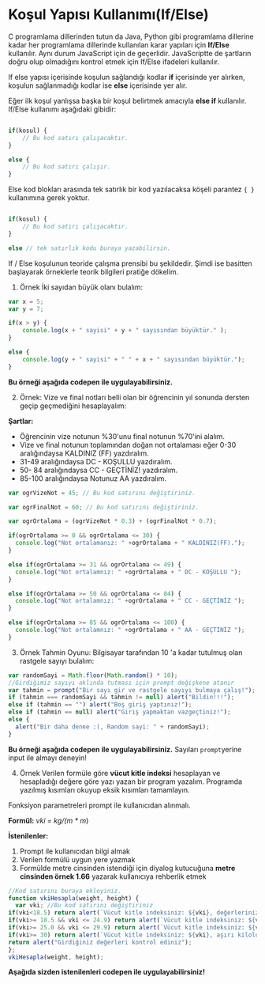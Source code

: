 # Koşul Yapısı Kullanımı(If/Else)

C programlama dillerinden tutun da Java, Python gibi programlama dillerine kadar her programlama dillerinde kullanılan karar yapıları için **If/Else** kullanılır. Aynı durum JavaScript için de geçerlidir. JavaScriptte de şartların doğru olup olmadığını kontrol etmek için If/Else ifadeleri kullanılır.

If else yapısı içerisinde koşulun sağlandığı kodlar **if** içerisinde yer alırken, koşulun sağlanmadığı kodlar ise **else** içerisinde yer alır.

Eğer ilk koşul yanlışsa başka bir koşul belirtmek amacıyla **else if** kullanılır. If/Else kullanımı aşağıdaki gibidir:

```javascript

if(kosul) {
    // Bu kod satırı çalışacaktır.
}

else {
    // Bu kod satırı çalışır.
}

```

Else kod blokları arasında tek satırlık bir kod yazılacaksa köşeli parantez `{ }` kullanımına gerek yoktur.

```javascript

if(kosul) {
    // Bu kod satırı çalışacaktır.
} 

else // tek satırlık kodu buraya yazabilirsin. 

```

If / Else koşulunun teoride çalışma prensibi bu şekildedir. Şimdi ise basitten başlayarak örneklerle teorik bilgileri pratiğe dökelim. 

1. Örnek İki sayıdan büyük olanı bulalım:

```javascript
var x = 5;
var y = 7;

if(x > y) {
    console.log(x + " sayisi" + y + " sayısından büyüktür." );
}

else {
    console.log(y + " sayisi" + " " + x + " sayısından büyüktür.");
}

```

**Bu örneği aşağıda codepen ile uygulayabilirsiniz.**

2. Örnek: Vize ve final notları belli olan bir öğrencinin yıl sonunda dersten geçip geçmediğini hesaplayalım:

**Şartlar:**
- Öğrencinin vize notunun %30'unu final notunun %70'ini alalım.
- Vize ve final notunun toplamından doğan not ortalaması eğer 0-30 aralığındaysa KALDINIZ (FF) yazdıralım.
- 31-49 aralığındaysa DC - KOŞULLU yazdıralım.
- 50- 84 aralığındaysa CC - GEÇTİNİZ! yazdıralım.
- 85-100 aralığındaysa Notunuz AA yazdıralım. 

```javascript
var ogrVizeNot = 45; // Bu kod satırını değiştiriniz. 

var ogrFinalNot = 60; // Bu kod satırını değiştiriniz. 

var ogrOrtalama = (ogrVizeNot * 0.3) + (ogrFinalNot * 0.7);

if(ogrOrtalama >= 0 && ogrOrtalama <= 30) {
  console.log("Not ortalamanız: " +ogrOrtalama + " KALDINIZ(FF).");
}

else if(ogrOrtalama >= 31 && ogrOrtalama <= 49) {
  console.log("Not ortalamnız: " +ogrOrtalama + " DC - KOŞULLU ");
}

else if(ogrOrtalama >= 50 && ogrOrtalama <= 84) {
  console.log("Not ortalamnız: " +ogrOrtalama + " CC - GEÇTİNİZ ");
}

else if(ogrOrtalama >= 85 && ogrOrtalama <= 100) {
  console.log("Not ortalamnız: " +ogrOrtalama + " AA - GEÇTİNİZ ");
}

```
3. Örnek Tahmin Oyunu:
   Bilgisayar tarafından 10 'a kadar tutulmuş olan rastgele sayıyı bulalım:

```JavaScript
var randomSayi = Math.floor(Math.random() * 10);
//Girdiğimiz sayıyı aklında tutması için prompt değişkene atanır
var tahmin = prompt("Bir sayı gir ve rastgele sayıyı bulmaya çalış!");
if (tahmin === randomSayi && tahmin != null) alert("Bildin!!!");
else if (tahmin == "") alert("Boş giriş yaptınız!");
else if (tahmin == null) alert("Giriş yapmaktan vazgeçtiniz!");
else {
  alert("Bir daha denee :(, Random sayi: " + randomSayi);
}
```
**Bu örneği aşağıda codepen ile uygulayabilirsiniz.** Sayıları `prompt`yerine input ile almayı deneyin!

4. Örnek
Verilen formüle göre **vücut kitle indeksi** hesaplayan ve hesapladığı değere göre yazı yazan bir program yazalım. Programda yazılmış kısımları okuyup eksik kısımları tamamlayın.

Fonksiyon parametreleri prompt ile kullanıcıdan alınmalı.

**Formül:** *vki = kg/(m \* m*)

**İstenilenler:**

1. Prompt ile kullanıcıdan bilgi almak
2. Verilen formülü uygun yere yazmak
3. Formülde metre cinsinden istendiği için diyalog kutucuğuna **metre cinsinden örnek 1.66** yazarak kullanıcıya rehberlik etmek

```JavaScript
//Kod satırını buraya ekleyiniz.
function vkiHesapla(weight, height) {
  var vki; //Bu kod satırını değiştiriniz
if(vki<18.5) return alert(`Vücut kitle indeksiniz: ${vki}, değerleriniz düşüktür`);
if(vki>= 18.5 && vki <= 24.9) return alert(`Vücut kitle indeksiniz: ${vki}, normal değerdesiniz`);
if(vki>= 25.0 && vki <= 29.9) return alert(`Vücut kitle indeksiniz: ${vki}, kilolusunuz`);
if(vki>= 30) return alert(`Vücut kitle indeksiniz: ${vki}, aşırı kilolusunuz`);
return alert("Girdiğiniz değerleri kontrol ediniz");
};
vkiHesapla(weight, height);
```
**Aşağıda sizden istenilenleri codepen ile uygulayabilirsiniz!**

